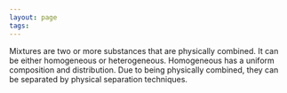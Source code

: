 ```yaml
---
layout: page
tags: 
---
```


Mixtures are two or more substances that are physically combined. It can be either homogeneous or heterogeneous. Homogeneous has a uniform composition and distribution. Due to being physically combined, they can be separated by physical separation techniques.